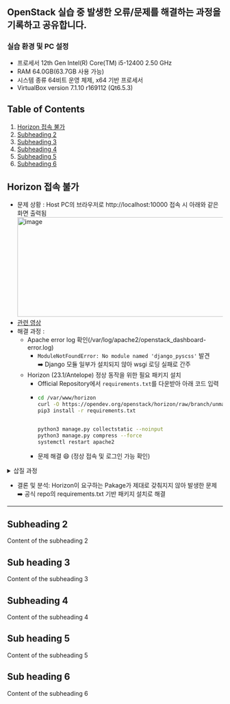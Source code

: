 ## OpenStack 실습 중 발생한 오류/문제를 해결하는 과정을 기록하고 공유합니다. 
### 실습 환경 및 PC 설정 
- 프로세서	12th Gen Intel(R) Core(TM) i5-12400   2.50 GHz
- RAM	64.0GB(63.7GB 사용 가능)
- 시스템 종류	64비트 운영 체제, x64 기반 프로세서
- VirtualBox version 7.1.10 r169112 (Qt6.5.3)

## Table of Contents
 1. [Horizon 접속 불가](#Horizon-접속-불가)
 2. [Subheading 2](#subheading-2)
 3. [Subheading 3](#sub-heading-3)
 4. [Subheading 4](#sub-heading-4)
 5. [Subheading 5](#sub-heading-5)
 6. [Subheading 6](#sub-heading-6)

 ## Horizon 접속 불가
 - 문제 상황 : Host PC의 브라우저로 http://localhost:10000 접속 시 아래와 같은 화면 출력됨
   <img width="1319" height="232" alt="image" src="https://github.com/user-attachments/assets/ee7fe5b1-58c2-4839-a60c-642b8f5a9061" />
- [관련 영상](https://youtu.be/tzLplSuLnq4?si=kN_VQNzjqWSO00HN&t=1577)
-  해결 과정 :
    - Apache error log 확인(/var/log/apache2/openstack_dashboard-error.log)
        - `ModuleNotFoundError: No module named 'django_pyscss'` 발견 <br>
          ➡️ Django 모듈 일부가 설치되지 않아 wsgi 로딩 실패로 간주
    - Horizon (23.1/Antelope) 정상 동작을 위한 필요 패키지 설치
        - Official Repository에서 `requirements.txt`를 다운받아 아래 코드 입력 
        - ```bash
          cd /var/www/horizon
          curl -O https://opendev.org/openstack/horizon/raw/branch/unmaintained/2023.1/requirements.txt
          pip3 install -r requirements.txt

          
          python3 manage.py collectstatic --noinput
          python3 manage.py compress --force 
          systemctl restart apache2

          ```
      - 문제 해결 😄 (정상 접속 및 로그인 가능 확인) 
    
<details>

<summary>삽질 과정</summary>

1. Apache error log 확인 후 django_pyscss 패키지 설치 시도
+ GPT 질문 시, `pip3 install "django-pyscss<2.0" "pyScss<1.3.0"` 버젼 설치 권고받음 
2. `pip3 install "pyScss<1.3.0"` 입력 후 `ImportError: cannot import name 'Feature' from 'setuptools' ` 오류 발생
+ 설치 시 참조되는 setup.py 내부에서 setuptools.Feature 라는 Class 사용하는데, `setuptools` 5.7 ver 부터는 해당 Class 삭제된 확인
3. setup.py 內 Feature 관련 코드 완전 삭제 후 아래 코드 입력 , 이후 다음 오류 발생 
  ```bash
  python3 setup.py install`
  cd /var/www/horizon
  sudo python3 manage.py collectstatic --noinput
  sudo python3 manage.py compress

  # 출력 생략
  ERROR: pip's dependency resolver does not currently take into account all the packages that are installed. This behaviour
  is the source of the following dependency conflicts.
  horizon 0.0.0 requires django-pyscss>=2.0.2, but you have django-pyscss 1.0.6 which is incompatible.
  horizon 0.0.0 requires pyScss>=1.4.0, but you have pyscss 1.2.1 which is incompatible.
  ```
+ 현재 설치된 `pyScss` 및 `django-pyscss`가 Horizon의 요구사항에 맞지 않음(호환X) 확인
+ 근본적으로 해당 방법은 해결책이 아니였음 <br>
  ➡️ Horizon (23.1/Antelope) 정상 동작을 위한 필요 패키지 설치 진행 

</details>

- 결론 및 분석: Horizon이 요구하는 Pakage가 제대로 갖춰지지 않아 발생한 문제 <br>
  ➡️ 공식 repo의 requirements.txt 기반 패키지 설치로 해결
     
----------------------------------


 ## Subheading 2
 Content of the subheading 2
 ## Sub heading 3
 Content of the subheading 3
 ## Subheading 4
 Content of the subheading 4
 ## Sub heading 5
 Content of the subheading 5
 ## Sub heading 6
 Content of the subheading 6
